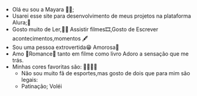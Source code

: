 -  Olá eu sou a Mayara 💜💜;
- Usarei esse site para desenvolvimento de meus projetos na plataforma Alura;💚
- Gosto muito de Ler,📖📕 Assistir filmes🎞,Gosto de Escrever acontecimentos,momentos 🖋
- Sou uma pessoa extrovertida😁 Amorosa💞
- Amo 🥰Romance🥰 tanto em filme como livro Adoro a sensação que me trás.
- Minhas cores favoritas são: 💓💛💜💟
  - Não sou muito fã de esportes,mas gosto de dois que para mim são legais:
  - Patinação; Voléi 
